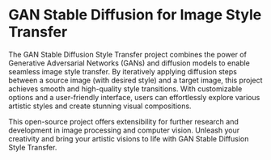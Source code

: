 # GAN Stable Diffusion for Image Style Transfer

The GAN Stable Diffusion Style Transfer project combines the power of Generative Adversarial Networks (GANs) and diffusion models to enable seamless image style transfer. By iteratively applying diffusion steps between a source image (with desired style) and a target image, this project achieves smooth and high-quality style transitions. With customizable options and a user-friendly interface, users can effortlessly explore various artistic styles and create stunning visual compositions. 

This open-source project offers extensibility for further research and development in image processing and computer vision. Unleash your creativity and bring your artistic visions to life with GAN Stable Diffusion Style Transfer.
